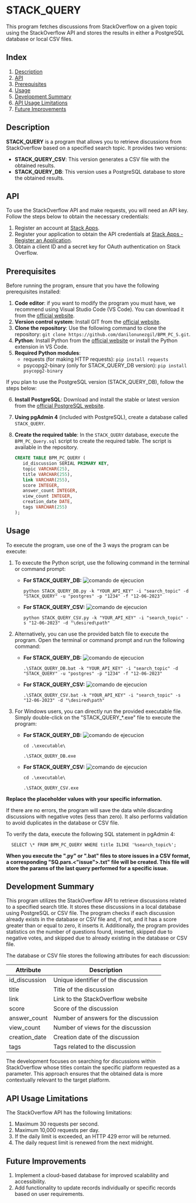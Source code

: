 # STACK_QUERY

This program fetches discussions from StackOverflow on a given topic using the StackOverflow API and stores the results in either a PostgreSQL database or local CSV files.

## Index

1. [Description](#description)
2. [API](#api)
3. [Prerequisites](#prerequisites)
4. [Usage](#usage)
5. [Development Summary](#development-summary)
6. [API Usage Limitations](#api-usage-limitations)
7. [Future Improvements](#future-improvements)

## Description

**STACK_QUERY** is a program that allows you to retrieve discussions from StackOverflow based on a specified search topic. It provides two versions:

- **STACK_QUERY_CSV**: This version generates a CSV file with the obtained results.
- **STACK_QUERY_DB**: This version uses a PostgreSQL database to store the obtained results.

## API

To use the StackOverflow API and make requests, you will need an API key. Follow the steps below to obtain the necessary credentials:

1. Register an account at [Stack Apps](https://stackapps.com/users/login).
2. Register your application to obtain the API credentials at [Stack Apps - Register an Application](https://stackapps.com/apps/oauth/register).
3. Obtain a client ID and a secret key for OAuth authentication on Stack Overflow.

## Prerequisites
Before running the program, ensure that you have the following prerequisites installed:

1. **Code editor**: if you want to modify the program you must have, we recommend using Visual Studio Code (VS Code). You can download it from the [official website](https://code.visualstudio.com/download).
2. **Version control system**: Install GIT from the [official website](https://git-scm.com/downloads).
3. **Clone the repository**: Use the following command to clone the repository: `git clone https://github.com/danilonunezgil/BPM_PC_S.git`.
4. **Python**: Install Python from the [official website](https://www.python.org/downloads/) or install the Python extension in VS Code.
5. **Required Python modules**:
   - requests (for making HTTP requests): `pip install requests`
   - psycopg2-binary (only for STACK_QUERY_DB version): `pip install psycopg2-binary`

If you plan to use the PostgreSQL version (STACK_QUERY_DB), follow the steps below:

6. **Install PostgreSQL**: Download and install the stable or latest version from the [official PostgreSQL website](https://www.postgresql.org/download/).
7. **Using pgAdmin 4** (included with PostgreSQL), create a database called `STACK_QUERY`.
8. **Create the required table**: In the `STACK_QUERY` database, execute the `BPM_PC_Query.sql` script to create the required table. The script is available in the repository.

   ````sql
   CREATE TABLE BPM_PC_QUERY (
      id_discussion SERIAL PRIMARY KEY,
      topic VARCHAR(25),
      title VARCHAR(255),
      link VARCHAR(255),
      score INTEGER,
      answer_count INTEGER,
      view_count INTEGER,
      creation_date DATE,
      tags VARCHAR(255)
   );
   ````   

## Usage

To execute the program, use one of the 3 ways the program can be execute:

1. To execute the Python script, use the following command in the terminal or command prompt:

   - **For STACK_QUERY_DB:**
      ![comando de ejecucion](STACK_QUERY_DB/commands_to_execute/command_execute_py_DB.png)
      
         python STACK_QUERY_DB.py -k "YOUR_API_KEY" -i "search_topic" -d "STACK_QUERY" -u "postgres" -p "1234" -f "12-06-2023"

   - **For STACK_QUERY_CSV:**
      ![comando de ejecucion](STACK_QUERY_CSV/commands_to_execute/command_execute_py_CSV.png)

         python STACK_QUERY_CSV.py -k "YOUR_API_KEY" -i "search_topic" -s "12-06-2023" -d "\desired\path"

2. Alternatively, you can use the provided batch file to execute the program. Open the terminal or command prompt and run the following command:

   - **For STACK_QUERY_DB:**
      ![comando de ejecucion](STACK_QUERY_DB/commands_to_execute/command_execute_bat_DB.png)
      
         .\STACK_QUERY_DB.bat -k "YOUR_API_KEY" -i "search_topic" -d "STACK_QUERY" -u "postgres" -p "1234" -f "12-06-2023"

   - **For STACK_QUERY_CSV:**
      ![comando de ejecucion](STACK_QUERY_CSV/commands_to_execute/command_execute_bat_CSV.png)

         .\STACK_QUERY_CSV.bat -k "YOUR_API_KEY" -i "search_topic" -s "12-06-2023" -d "\desired\path"

3. For Windows users, you can directly run the provided executable file. Simply double-click on the "STACK_QUERY_*.exe" file to execute the program:

   - **For STACK_QUERY_DB:**
      ![comando de ejecucion](STACK_QUERY_DB/commands_to_execute/command_execute_exe_DB.png)
      
         cd .\executable\

         .\STACK_QUERY_DB.exe

   - **For STACK_QUERY_CSV:**
         ![comando de ejecucion](STACK_QUERY_CSV/commands_to_execute/command_execute_exe_CSV.png)

         cd .\executable\

         .\STACK_QUERY_CSV.exe


**Replace the placeholder values with your specific information.**

If there are no errors, the program will save the data while discarding discussions with negative votes (less than zero). It also performs validation to avoid duplicates in the database or CSV file.

To verify the data, execute the following SQL statement in pgAdmin 4:

      SELECT \* FROM BPM_PC_QUERY WHERE title ILIKE '%search_topic%';

**When you execute the ".py" or ".bat" files to store issues in a CSV format, a corresponding "SQ.pars.<"issue">.txt" file will be created. This file will store the params of the last query performed for a specific issue.**

## Development Summary

This program utilizes the StackOverflow API to retrieve discussions related to a specified search title. It stores these discussions in a local database using PostgreSQL or CSV file. The program checks if each discussion already exists in the database or CSV file and, if not, and it has a score greater than or equal to zero, it inserts it. Additionally, the program provides statistics on the number of questions found, inserted, skipped due to negative votes, and skipped due to already existing in the database or CSV file.

The database or CSV file stores the following attributes for each discussion:

| Attribute     | Description                          |
| ------------- | ------------------------------------ |
| id_discussion | Unique identifier of the discussion  |
| title         | Title of the discussion              |
| link          | Link to the StackOverflow website    |
| score         | Score of the discussion              |
| answer_count  | Number of answers for the discussion |
| view_count    | Number of views for the discussion   |
| creation_date | Creation date of the discussion      |
| tags          | Tags related to the discussion       |

The development focuses on searching for discussions within StackOverflow whose titles contain the specific platform requested as a parameter. This approach ensures that the obtained data is more contextually relevant to the target platform.

## API Usage Limitations

The StackOverflow API has the following limitations:

1. Maximum 30 requests per second.
2. Maximum 10,000 requests per day.
3. If the daily limit is exceeded, an HTTP 429 error will be returned.
4. The daily request limit is renewed from the next midnight.

## Future Improvements

1. Implement a cloud-based database for improved scalability and accessibility.
2. Add functionality to update records individually or specific records based on user requirements.
